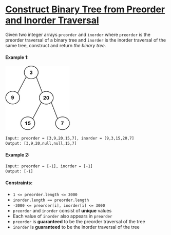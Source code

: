 # [Construct Binary Tree from Preorder and Inorder Traversal](https://leetcode.com/explore/interview/card/top-interview-questions-medium/108/trees-and-graphs/788/)
Given two integer arrays `preorder` and `inorder` where `preorder` is the preorder traversal of a binary tree and `inorder` is the inorder traversal of the same tree, construct and return *the binary tree.*

#### Example 1:
<img src="images/example1.jpg" width="200" height="200">

```
Input: preorder = [3,9,20,15,7], inorder = [9,3,15,20,7]
Output: [3,9,20,null,null,15,7]
```

#### Example 2:
```
Input: preorder = [-1], inorder = [-1]
Output: [-1]
```

#### Constraints:
- `1 <= preorder.length <= 3000`
- `inorder.length == preorder.length`
- `-3000 <= preorder[i], inorder[i] <= 3000`
- `preorder` and `inorder` consist of **unique** values
- Each value of `inorder` also appears in `preorder`
- `preorder` is **guaranteed** to be the preorder traversal of the tree
- `inorder` is **guaranteed** to be the inorder traversal of the tree